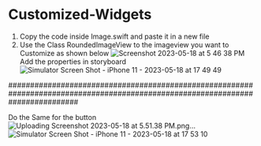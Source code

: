 # Customized-Widgets

1. Copy the code inside Image.swift and paste it in a new file 
2. Use the Class RoundedImageView to the imageview you want to Customize as shown below
![Screenshot 2023-05-18 at 5 46 38 PM](https://github.com/takhtani09/Customized-Widgets/assets/126545529/d9f1137f-d70c-4624-a677-f0488bf12f21)
Add the properties in storyboard 
![Simulator Screen Shot - iPhone 11 - 2023-05-18 at 17 49 49](https://github.com/takhtani09/Customized-Widgets/assets/126545529/46767f7c-49e3-46b5-842f-cbbeab8f24e1)

################################################################################################################################

Do the Same for the button
![Uploading Screenshot 2023-05-18 at 5.51.38 PM.png…]()
![Simulator Screen Shot - iPhone 11 - 2023-05-18 at 17 53 10](https://github.com/takhtani09/Customized-Widgets/assets/126545529/9794081f-fe43-4a73-9d69-fd1d2fcf25b1)



